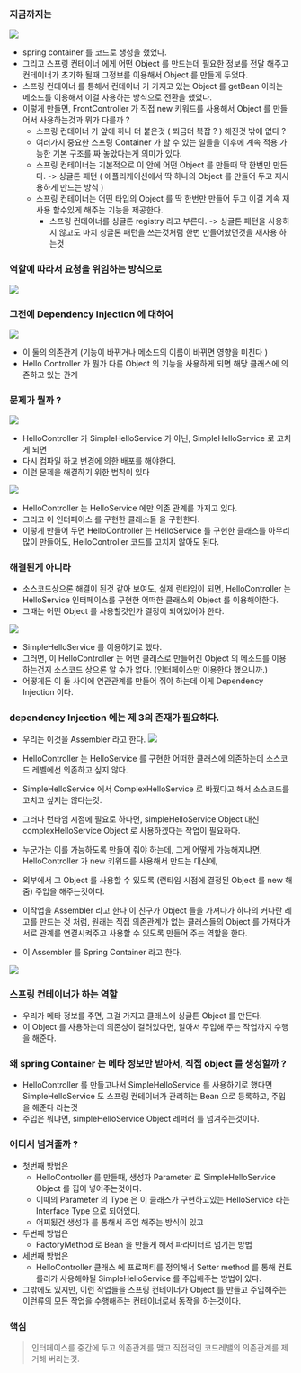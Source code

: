 ### 지금까지는 

![](../images/8ef08d4b.png)

- spring container 를 코드로 생성을 했었다.
- 그리고 스프링 컨테이너 에게 어떤 Object 를 만드는데 필요한 정보를 전달 해주고 컨테이너가 초기화 될때 그정보를 이용해서 Object 를 만들게 두었다.
- 스프링 컨테이너 를 통해서 컨테이너 가 가지고 있는 Object 를 getBean 이라는 메소드를 이용해서 이걸 사용하는 방식으로 전환을 했었다.
- 이렇게 만들면, FrontController 가 직접 new 키워드를 사용해서 Object 를 만들어서 사용하는것과 뭐가 다를까 ? 
  - 스프링 컨테이너 가 앞에 하나 더 붙은것 ( 쬐금더 복잡 ? ) 해진것 밖에 없다 ?
  - 여러가지 중요한 스프링 Container 가 할 수 있는 일들을 이후에 계속 적용 가능한 기본 구조를 짜 놓았다는게 의미가 있다.
  - 스프링 컨테이너는 기본적으로 이 안에 어떤 Object 를 만들때 딱 한번만 만든다. -> 싱글톤 패턴 ( 애플리케이션에서 딱 하나의 Object 를 만들어 두고 재사용하게 만드는 방식 )
  - 스프링 컨테이너는 어떤 타입의 Object 를 딱 한번만 만들어 두고 이걸 계속 재사용 할수있게 해주는 기능을 제공한다.
    - 스프링 컨테이너를 싱글톤 registry 라고 부른다. -> 싱글톤 패턴을 사용하지 않고도 마치 싱글톤 패턴을 쓰는것처럼 한번 만들어놨던것을 재사용 하는것

### 역할에 따라서 요청을 위임하는 방식으로
![](../images/89859d07.png)

### 그전에 Dependency Injection 에 대하여
![](../images/690aaaeb.png)

- 이 둘의 의존관계 (기능이 바뀌거나 메소드의 이름이 바뀌면 영향을 미친다 )
- Hello Controller 가 뭔가 다른 Object 의 기능을 사용하게 되면 해당 클래스에 의존하고 있는 관계

### 문제가 뭘까 ?

![](../images/e8648ee4.png)

- HelloController 가 SimpleHelloService 가 아닌, SimpleHelloService 로 고치게 되면
- 다시 컴파일 하고 변경에 의한 배포를 해야한다.
- 이런 문제을 해결하기 위한 법칙이 있다

![](../images/0d919e65.png)

- HelloController 는 HelloService 에만 의존 관계를 가지고 있다.
- 그리고 이 인터페이스 를 구현한 클래스들 을 구현한다.
- 이렇게 만들어 두면 HelloController 는 HelloService 를 구현한 클래스를 아무리 많이 만들어도, HelloController 코드를 고치지 않아도 된다.

### 해결된게 아니라
- 소스코드상으론 해결이 된것 같아 보여도, 실제 런타임이 되면, HelloController 는 HelloService 인터페이스를 구현한 어떠한 클래스의 Object 를 이용해야한다.
- 그때는 어떤 Object 를 사용할것인가 결정이 되어있어야 한다.

![](../images/063efd80.png)
- SimpleHelloService 를 이용하기로 했다.
- 그러면, 이 HelloController 는 어떤 클래스로 만들어진 Object 의 메소드를 이용하는건지 소스코드 상으론 알 수가 없다. (인터페이스만 이용한다 했으니까.)
- 어떻게든 이 둘 사이에 연관관계를 만들어 줘야 하는데 이게 Dependency Injection 이다.

### dependency Injection 에는 제 3의 존재가 필요하다.
- 우리는 이것을 Assembler 라고 한다.
![](../images/702bf7c6.png)

- HelloController 는 HelloService 를 구현한 어떠한 클래스에 의존하는데 소스코드 레벨에선 의존하고 싶지 않다.
- SimpleHelloService 에서 ComplexHelloService 로 바꿨다고 해서 소스코드를 고치고 싶지는 않다는것.
- 그러나 런타임 시점에 필요로 하다면, simpleHelloService Object 대신 complexHelloService Object 로 사용하겠다는 작업이 필요하다. 
- 누군가는 이를 가능하도록 만들어 줘야 하는데, 그게 어떻게 가능해지냐면, HelloController 가 new 키워드를 사용해서 만드는 대신에, 
- 외부에서 그 Object 를 사용할 수 있도록 (런타임 시점에 결정된 Object 를 new 해줌) 주입을 해주는것이다.
- 이작업을 Assembler 라고 한다 이 친구가 Object 들을 가져다가 하나의 커다란 레고를 만드는 것 처럼, 원래는 직접 의존관계가 없는 클래스들의 Object 를 가져다가 서로 관계를 연결시켜주고 사용할 수 있도록 만들어 주는 역할을 한다.
- 이 Assembler 를 Spring Container 라고 한다.

![](../images/42576ce6.png)


### 스프링 컨테이너가 하는 역할
- 우리가 메타 정보를 주면, 그걸 가지고 클래스에 싱글톤 Object 를 만든다.
- 이 Object 를 사용하는데 의존성이 걸려있다면, 알아서 주입해 주는 작업까지 수행을 해준다.


### 왜 spring Container 는 메타 정보만 받아서, 직접 object 를 생성할까 ?
- HelloController 를 만들고나서 SimpleHelloService 를 사용하기로 했다면 SimpleHelloService 도 스프링 컨테이너가 관리하는 Bean 으로 등록하고, 주입을 해준다 라는것
- 주입은 뭐냐면, simpleHelloService Object 레퍼러 를 넘겨주는것이다. 

### 어디서 넘겨줄까 ?
- 첫번째 방법은
  - HelloController 를 만들때, 생성자 Parameter 로 SimpleHelloService Object 를 집어 넣어주는것이다.
  - 이때의 Parameter 의 Type 은 이 클래스가 구현하고있는 HelloService 라는 Interface Type 으로 되어있다.
  - 어찌됬건 생성자 를 통해서 주입 해주는 방식이 있고
- 두번째 방법은
  - FactoryMethod 로 Bean 을 만들게 해서 파라미터로 넘기는 방법
- 세번째 방법은
  - HelloController 클래스 에 프로퍼티를 정의해서 Setter method 를 통해 컨트롤러가 사용해야될 SimpleHelloService 를 주입해주는 방법이 있다.
- 그밖에도 있지만, 이런 작업들을 스프링 컨테이너가 Object 를 만들고 주입해주는 이런류의 모든 작업을 수행해주는 컨테이너로써 동작을 하는것이다.

### 핵심
> 인터페이스를 중간에 두고 의존관계를 맺고 직접적인 코드레밸의 의존관계를 제거해 버리는것.